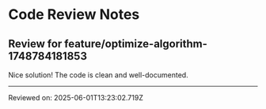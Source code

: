 # Code Review Notes

## Review for feature/optimize-algorithm-1748784181853

Nice solution! The code is clean and well-documented.

---
Reviewed on: 2025-06-01T13:23:02.719Z